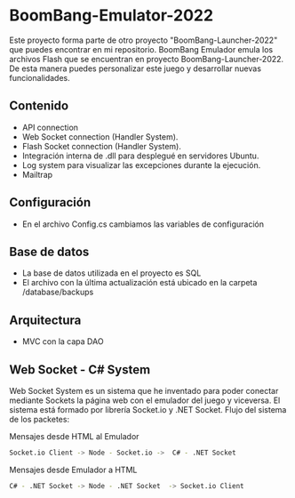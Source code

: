 # BoomBang-Emulator-2022

Este proyecto forma parte de otro proyecto "BoomBang-Launcher-2022" que puedes encontrar en mi repositorio.
BoomBang Emulador emula los archivos Flash que se encuentran en proyecto BoomBang-Launcher-2022.
De esta manera puedes personalizar este juego y desarrollar nuevas funcionalidades.

## Contenido

 - API connection
 - Web Socket connection (Handler System).
 - Flash Socket connection (Handler System).
 - Integración interna de .dll para desplegué en servidores Ubuntu.
 - Log system para visualizar las excepciones durante la ejecución.
 - Mailtrap

## Configuración
- En el archivo Config.cs cambiamos las variables de configuración


## Base de datos
- La base de datos utilizada en el proyecto es SQL
- El archivo con la última actualización está ubicado en la carpeta /database/backups

## Arquitectura
- MVC con la capa DAO

## Web Socket - C# System

Web Socket System es un sistema que he inventado para poder conectar mediante Sockets la página web con el emulador del juego y viceversa.
El sistema está formado por librería Socket.io y .NET Socket.
Flujo del sistema de los packetes:

Mensajes desde HTML al Emulador

```sh
Socket.io Client -> Node - Socket.io ->  C# - .NET Socket
```

Mensajes desde Emulador a HTML

```sh
C# - .NET Socket -> Node - .NET Socket  -> Socket.io Client
```
